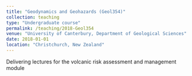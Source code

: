 ```yaml
---
title: "Geodynamics and Geohazards (Geol354)"
collection: teaching
type: "Undergraduate course"
permalink: /teaching/2018-Geol354
venue: "University of Canterbury, Department of Geological Sciences"
date: 2018-01-01
location: "Christchurch, New Zealand"
---
```


Delivering lectures for the volcanic risk assessment and management module
